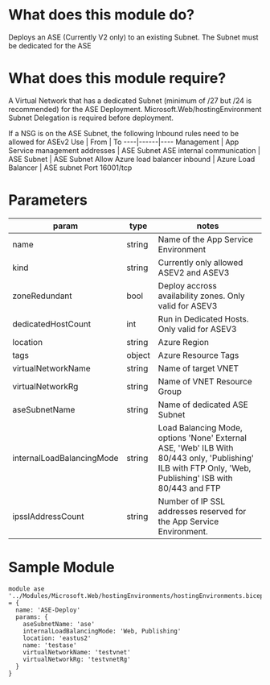 # What does this module do?
Deploys an ASE (Currently V2 only) to an existing Subnet.  The Subnet must be dedicated for the ASE

# What does this module require?
A Virtual Network that has a dedicated Subnet (minimum of /27 but /24 is recommended) for the ASE Deployment.  Microsoft.Web/hostingEnvironment Subnet Delegation is required before deployment.

If a NSG is on the ASE Subnet, the following Inbound rules need to be allowed for ASEv2
Use | From | To
----|------|----
Management | App Service management addresses | ASE Subnet
ASE internal communication | ASE Subnet | ASE Subnet
Allow Azure load balancer inbound | Azure Load Balancer | ASE subnet Port 16001/tcp

# Parameters
param | type | notes
------|------|------
name | string | Name of the App Service Environment
kind | string | Currently only allowed ASEV2 and ASEV3
zoneRedundant | bool | Deploy accross availability zones.  Only valid for ASEV3
dedicatedHostCount | int | Run in Dedicated Hosts. Only valid for ASEV3
location | string | Azure Region
tags | object | Azure Resource Tags
virtualNetworkName | string | Name of target VNET
virtualNetworkRg | string | Name of VNET Resource Group
aseSubnetName | string | Name of dedicated ASE Subnet
internalLoadBalancingMode | string | Load Balancing Mode, options 'None' External ASE, 'Web' ILB With 80/443 only, 'Publishing' ILB with FTP Only, 'Web, Publishing' ISB with 80/443 and FTP
ipsslAddressCount | string | Number of IP SSL addresses reserved for the App Service Environment.

# Sample Module

```
module ase '../Modules/Microsoft.Web/hostingEnvironments/hostingEnvironments.bicep' = {
  name: 'ASE-Deploy'
  params: {
    aseSubnetName: 'ase'
    internalLoadBalancingMode: 'Web, Publishing'
    location: 'eastus2'
    name: 'testase'
    virtualNetworkName: 'testvnet'
    virtualNetworkRg: 'testvnetRg'        
  } 
}
```
